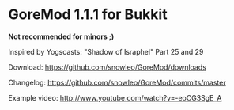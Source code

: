 GoreMod 1.1.1 for Bukkit
========================

**Not recommended for minors ;)**

Inspired by Yogscasts: "Shadow of Israphel" Part 25 and 29

Download: https://github.com/snowleo/GoreMod/downloads

Changelog: https://github.com/snowleo/GoreMod/commits/master

Example video: http://www.youtube.com/watch?v=-eoCG3SgE_A